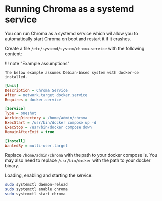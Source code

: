# Running Chroma as a systemd service

You can run Chroma as a systemd service which wil allow you to automatically start Chroma on boot and restart it if it
crashes.

Create a file `/etc/systemd/system/chroma.service` with the following content:

!!! note "Example assumptions"

    The below example assumes Debian-based system with docker-ce installed.

```ini
[Unit]
Description = Chroma Service
After = network.target docker.service
Requires = docker.service

[Service]
Type = oneshot
WorkingDirectory = /home/admin/chroma
ExecStart = /usr/bin/docker compose up -d
ExecStop = /usr/bin/docker compose down
RemainAfterExit = true

[Install]
WantedBy = multi-user.target
```

Replace `/home/admin/chroma` with the path to your docker compose is. You may also need to replace `/usr/bin/docker`
with the path to your docker binary.

Loading, enabling and starting the service:

```bash
sudo systemctl daemon-reload
sudo systemctl enable chroma
sudo systemctl start chroma
```
